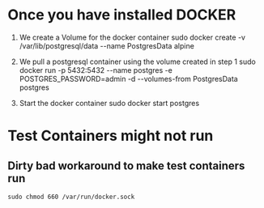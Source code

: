 # Once you have installed DOCKER

1. We create a Volume for the docker container
sudo docker create -v /var/lib/postgresql/data --name PostgresData alpine

2. We pull a postgresql container using the volume created in step 1
sudo docker run -p 5432:5432 --name postgres -e POSTGRES_PASSWORD=admin -d --volumes-from PostgresData postgres

3. Start the docker container
sudo docker start postgres


# Test Containers might not run
## Dirty bad workaround to make test containers run

```
sudo chmod 660 /var/run/docker.sock
```
